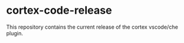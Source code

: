 # cortex-code-release

This repository contains the current release of the cortex vscode/che plugin.

